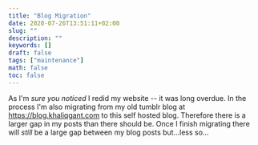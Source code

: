 ```yaml
---
title: "Blog Migration"
date: 2020-07-26T13:51:11+02:00
slug: ""
description: ""
keywords: []
draft: false
tags: ["maintenance"]
math: false
toc: false
---
```


As I'm _sure you noticed_ I redid my website -- it was long overdue. In the process
I'm also migrating from my old tumblr blog at https://blog.khaliqgant.com to this
self hosted blog. Therefore there is a larger gap in my posts than there should be.
Once I finish migrating there will _still_ be a large gap between my blog posts
but...less so...
